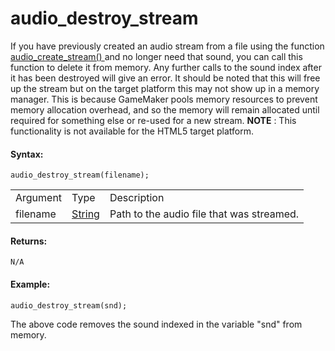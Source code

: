 # audio_destroy_stream

If you have previously created an audio stream from a file using the
function [ audio_create_stream() ](audio_create_stream) and no
longer need that sound, you can call this function to delete it from
memory. Any further calls to the sound index after it has been destroyed
will give an error. It should be noted that this will free up the stream
but on the target platform this may not show up in a memory manager.
This is because GameMaker pools memory resources to prevent memory
allocation overhead, and so the memory will remain allocated until
required for something else or re-used for a new stream. **NOTE** : This
functionality is not available for the HTML5 target platform.

#### Syntax:

``` gml
audio_destroy_stream(filename);
```

|          |                                                                           |                                           |
|----------|---------------------------------------------------------------------------|-------------------------------------------|
| Argument | Type                                                                      | Description                               |
| filename |  [String](../../../../../GameMaker_Language/GML_Overview/Data_Types)  | Path to the audio file that was streamed. |

#### Returns:

``` gml
N/A
```

#### Example:

``` gml
audio_destroy_stream(snd);
```

The above code removes the sound indexed in the variable "snd" from
memory.
